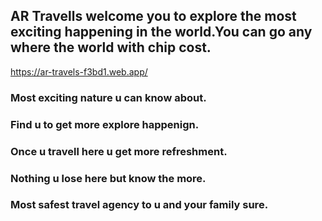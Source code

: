  ## AR Travells welcome you to explore the most exciting happening in the world.You can go any where the world with chip cost.

https://ar-travels-f3bd1.web.app/



### Most exciting nature u can know about.
### Find u to get more explore happenign.
### Once u travell here u get more refreshment.
### Nothing u lose here but know the more.
### Most safest travel agency to u and your family sure.


